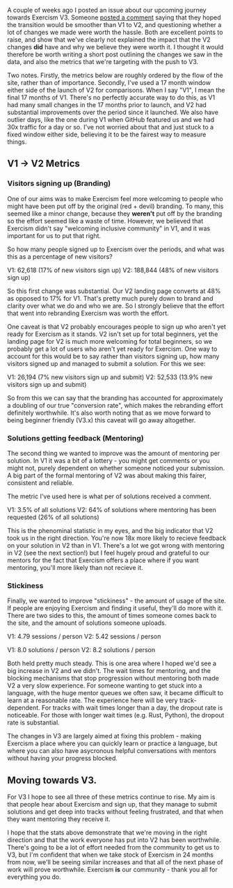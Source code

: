 A couple of weeks ago I posted an issue about our upcoming journey towards Exercism V3. Someone [posted a comment](https://github.com/exercism/exercism/issues/5135#issuecomment-566125777) saying that they hoped the transition would be smoother than V1 to V2, and questioning whether a lot of changes we made were worth the hassle. Both are excellent points to raise, and show that we've clearly not explained the impact that the V2 changes **did** have and why we believe they were worth it. I thought it would therefore be worth writing a short post outlining the changes we saw in the data, and also the metrics that we're targeting with the push to V3.

Two notes. Firstly, the metrics below are roughly ordered by the flow of the site, rather than of importance. Secondly, I've used a 17 month window either side of the launch of V2 for comparisons. When I say "V1", I mean the final 17 months of V1. There's no perfectly accurate way to do this, as V1 had many small changes in the 17 months prior to launch, and V2 had substantial improvements over the period since it launched. We also have outlier days, like the one during V1 when GitHub featured us and we had 30x traffic for a day or so. I've not worried about that and just stuck to a fixed window either side, believing it to be the fairest way to measure things.

## V1 -> V2 Metrics

### Visitors signing up (Branding)

One of our aims was to make Exercism feel more welcoming to people who might have been put off by the original (red + devil) branding. To many, this seemed like a minor change, because they **weren't** put off by the branding so the effort seemed like a waste of time. However, we believed that Exercism didn't say "welcoming inclusive community" in V1, and it was important for us to put that right.

So how many people signed up to Exercism over the periods, and what was this as a percentage of new visitors?

V1: 62,618 (17% of new visitors sign up)
V2: 188,844 (48% of new visitors sign up)

So this first change was substantial. Our V2 landing page converts at 48% as opposed to 17% for V1. That's pretty much purely down to brand and clarity over what we do and who we are. So I strongly believe that the effort that went into rebranding Exercism was worth the effort.

One caveat is that V2 probably encourages people to sign up who aren't yet ready for Exercism as it stands. V2 isn't set up for total beginners, yet the landing page for V2 is much more welcoming for total beginners, so we probably get a lot of users who aren't yet ready for Exercism. One way to account for this would be to say rather than visitors signing up, how many visitors signed up and managed to submit a solution. For this we see:

V1: 26,194 (7% new visitors sign up and submit)
V2: 52,533 (13.9% new visitors sign up and submit)

So from this we can say that the branding has accounted for approximately a doubling of our true "conversion rate", which makes the rebranding effort definitely worthwhile. It's also worth noting that as we move forward to being beginner friendly (V3.x) this caveat will go away altogether.

### Solutions getting feedback (Mentoring)

The second thing we wanted to improve was the amount of mentoring per solution. In V1 it was a bit of a lottery - you might get comments or you might not, purely dependent on whether someone noticed your submission. A big part of the formal mentoring of V2 was about making this fairer, consistent and reliable.

The metric I've used here is what per of solutions received a comment.

V1: 3.5% of all solutions
V2: 64% of solutions where mentoring has been requested (26% of all solutions)

This is the phenominal statistic in my eyes, and the big indicator that V2 took us in the right direction. You're now 18x more likely to recieve feedback on your solution in V2 than in V1. There's a lot we got wrong with mentoring in V2 (see the next section!) but I feel hugely proud and grateful to our mentors for the fact that Exercism offers a place where if you want mentoring, you'll more likely than not recieve it.

### Stickiness

Finally, we wanted to improve "stickiness" - the amount of usage of the site. If people are enjoying Exercism and finding it useful, they'll do more with it. There are two sides to this, the amount of times someone comes back to the site, and the amount of solutions someone uploads.

V1: 4.79 sessions / person
V2: 5.42 sessions / person

V1: 8.0 solutions / person
V2: 8.2 solutions / person

Both held pretty much steady. This is one area where I hoped we'd see a big increase in V2 and we didn't. The wait times for mentoring, and the blocking mechanisms that stop progression without mentoring both made V2 a very slow experience. For someone wanting to get stuck into a language, with the huge mentor queues we often saw, it became difficult to learn at a reasonable rate. The experience here will be very track-dependent. For tracks with wait times longer than a day, the dropout rate is noticeable. For those with longer wait times (e.g. Rust, Python), the dropout rate is substantial.

The changes in V3 are largely aimed at fixing this problem - making Exercism a place where you can quickly learn or practice a language, but where you can also have asycronous helpful conversations with mentors without having your progress blocked.

## Moving towards V3.

For V3 I hope to see all three of these metrics continue to rise. My aim is that people hear about Exercism and sign up, that they manage to submit solutions and get deep into tracks without feeling frustrated, and that when they want mentoring they receive it. 

I hope that the stats above demonstrate that we're moving in the right direction and that the work everyone has put into V2 has been worthwhile. There's going to be a lot of effort needed from the community to get us to V3, but I'm confident that when we take stock of Exercism in 24 months from now, we'll be seeing similar increases and that all of the next phase of work will prove worthwhile. Exercism **is** our community - thank you all for everything you do.
